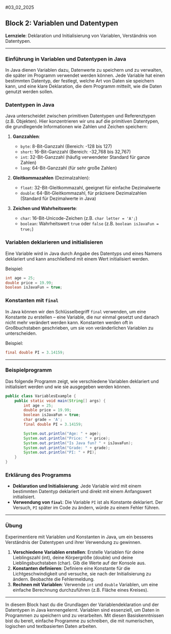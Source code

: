 #03_02_2025
## Block 2: Variablen und Datentypen

**Lernziele**: Deklaration und Initialisierung von Variablen, Verständnis von Datentypen.

---

### Einführung in Variablen und Datentypen in Java

In Java dienen Variablen dazu, Datenwerte zu speichern und zu verwalten, die später im Programm verwendet werden können. Jede Variable hat einen bestimmten Datentyp, der festlegt, welche Art von Daten sie speichern kann, und eine klare Deklaration, die dem Programm mitteilt, wie die Daten genutzt werden sollen.

### Datentypen in Java

Java unterscheidet zwischen primitiven Datentypen und Referenztypen (z.B. Objekten). Hier konzentrieren wir uns auf die primitiven Datentypen, die grundlegende Informationen wie Zahlen und Zeichen speichern:

1. **Ganzzahlen**:
   - `byte`: 8-Bit-Ganzzahl (Bereich: -128 bis 127)
   - `short`: 16-Bit-Ganzzahl (Bereich: -32,768 bis 32,767)
   - `int`: 32-Bit-Ganzzahl (häufig verwendeter Standard für ganze Zahlen)
   - `long`: 64-Bit-Ganzzahl (für sehr große Zahlen)

2. **Gleitkommazahlen** (Dezimalzahlen):
   - `float`: 32-Bit-Gleitkommazahl, geeignet für einfache Dezimalwerte
   - `double`: 64-Bit-Gleitkommazahl, für präzisere Dezimalzahlen (Standard für Dezimalwerte in Java)

3. **Zeichen und Wahrheitswerte**:
   - `char`: 16-Bit-Unicode-Zeichen (z.B. `char letter = 'A';`)
   - `boolean`: Wahrheitswert `true` oder `false` (z.B. `boolean isJavaFun = true;`)

### Variablen deklarieren und initialisieren

Eine Variable wird in Java durch Angabe des Datentyps und eines Namens deklariert und kann anschließend mit einem Wert initialisiert werden.

Beispiel:
```java
int age = 25;
double price = 19.99;
boolean isJavaFun = true;
```

### Konstanten mit `final`

In Java können wir den Schlüsselbegriff `final` verwenden, um eine Konstante zu erstellen – eine Variable, die nur einmal gesetzt und danach nicht mehr verändert werden kann. Konstanten werden oft in Großbuchstaben geschrieben, um sie von veränderlichen Variablen zu unterscheiden.

Beispiel:
```java
final double PI = 3.14159;
```

---

### Beispielprogramm

Das folgende Programm zeigt, wie verschiedene Variablen deklariert und initialisiert werden und wie sie ausgegeben werden können.

```java
public class VariablesExample {
    public static void main(String[] args) {
        int age = 25;
        double price = 19.99;
        boolean isJavaFun = true;
        char grade = 'A';
        final double PI = 3.14159;

        System.out.println("Age: " + age);
        System.out.println("Price: " + price);
        System.out.println("Is Java fun? " + isJavaFun);
        System.out.println("Grade: " + grade);
        System.out.println("PI: " + PI);
    }
}
```

### Erklärung des Programms

- **Deklaration und Initialisierung**: Jede Variable wird mit einem bestimmten Datentyp deklariert und direkt mit einem Anfangswert initialisiert.
- **Verwendung von `final`**: Die Variable `PI` ist als Konstante deklariert. Der Versuch, `PI` später im Code zu ändern, würde zu einem Fehler führen.

---

### Übung

Experimentiere mit Variablen und Konstanten in Java, um ein besseres Verständnis der Datentypen und ihrer Verwendung zu gewinnen.

1. **Verschiedene Variablen erstellen**: Erstelle Variablen für deine Lieblingszahl (int), deine Körpergröße (double) und deine Lieblingsbuchstaben (char). Gib die Werte auf der Konsole aus.
2. **Konstanten definieren**: Definiere eine Konstante für die Lichtgeschwindigkeit und versuche, sie nach der Initialisierung zu ändern. Beobachte die Fehlermeldung.
3. **Rechnen mit Variablen**: Verwende `int` und `double` Variablen, um eine einfache Berechnung durchzuführen (z.B. Fläche eines Kreises).

---

In diesem Block hast du die Grundlagen der Variablendeklaration und der Datentypen in Java kennengelernt. Variablen sind essenziell, um Daten in Programmen zu speichern und zu verarbeiten. Mit diesen Basiskenntnissen bist du bereit, einfache Programme zu schreiben, die mit numerischen, logischen und textbasierten Daten arbeiten.
